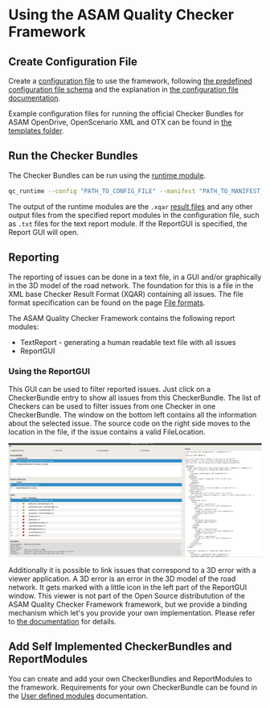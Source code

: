 <!---
Copyright 2023 CARIAD SE.

This Source Code Form is subject to the terms of the Mozilla
Public License, v. 2.0. If a copy of the MPL was not distributed
with this file, You can obtain one at https://mozilla.org/MPL/2.0/.
-->

# Using the ASAM Quality Checker Framework

## Create Configuration File

Create a [configuration file](file_formats.md) to use the framework, following [the predefined configuration file schema](https://github.com/asam-ev/qc-framework/blob/develop/doc/schema/config_format.xsd) and the explanation in [the configuration file documentation](file_formats.md).

Example configuration files for running the official Checker Bundles for ASAM OpenDrive, OpenScenario XML and OTX can be found in [the templates folder](https://github.com/asam-ev/qc-framework/tree/develop/demo_pipeline/templates).

## Run the Checker Bundles

The Checker Bundles can be run using the [runtime module](runtime_module.md).

```bash
qc_runtime --config "PATH_TO_CONFIG_FILE" --manifest "PATH_TO_MANIFEST_FILE"
```

The output of the runtime modules are the `.xqar` [result files](file_formats.md) and any other output files from the specified report modules in the configuration file, such as `.txt` files for the text report module. If the ReportGUI is specified, the Report GUI will open.

## Reporting

The reporting of issues can be done in a text file, in a GUI and/or graphically
in the 3D model of the road network. The foundation for this is a file in the
XML base Checker Result Format (XQAR) containing all issues. The file format
specification can be found on the page [File formats](file_formats.md).

The ASAM Quality Checker Framework contains the following report modules:

- TextReport - generating a human readable text file with all issues
- ReportGUI

### Using the ReportGUI

This GUI can be used to filter reported issues. Just click on a CheckerBundle
entry to show all issues from this CheckerBundle. The list of Checkers can be
used to filter issues from one Checker in one CheckerBundle. The window on the
bottom left contains all the information about the selected issue. The source
code on the right side moves to the location in the file, if the issue contains
a valid FileLocation.

![Reporting GUI](images/reporting_gui.png)

Additionally it is possible to link issues that correspond to a 3D error with a
viewer application. A 3D error is an error in the 3D model of the road network.
It gets marked with a little icon in the left part of the ReportGUI window.
This viewer is not part of the Open Source distributution of the ASAM Quality
Checker Framework framework, but we provide a binding mechanism which let's you
provide your own implementation. Please refer to [the
documentation](viewer_interface.md) for details.

## Add Self Implemented CheckerBundles and ReportModules

You can create and add your own CheckerBundles and ReportModules to the framework.
Requirements for your own CheckerBundle can be found in the [User defined
modules](writing_user_defined_modules.md) documentation.
